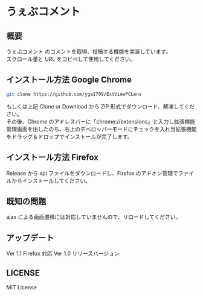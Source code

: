 # うぇぶコメント

## 概要

うぇぶコメント のコメントを取得、投稿する機能を実装しています。  
スクロール量と URL をコピペして使用してください。

## インストール方法 Google Chrome

```bash
git clone https://github.com/yga1709/ExtViewPCLens
```

もしくは上記 Clone or Download から ZIP 形式でダウンロード、解凍してください。  
その後、Chrome のアドレスバーに「chrome://extensions」と入力し拡張機能管理画面を出したのち、右上のデベロッパーモードにチェックを入れ当拡張機能をドラッグ＆ドロップでインストールが完了します。

## インストール方法 Firefox

Release から xpi ファイルをダウンロードし、Firefox のアドオン管理でファイルからインストールしてください。

## 既知の問題

ajax による画面遷移には対応していませんので、リロードしてください。

## アップデート

Ver 1.1 Firefox 対応
Ver 1.0 リリースバージョン

## LICENSE

MIT License
